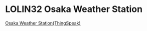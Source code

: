 
# LOLIN32 Osaka Weather Station

[Osaka Weather Station(ThingSpeak)](https://thingspeak.com/channels/1441019)
